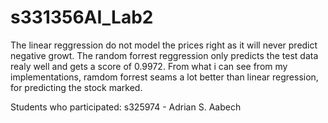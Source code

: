# s331356AI_Lab2
The linear reggression do not model the prices right as it will never predict negative growt.
The random forrest reggression only predicts the test data realy well and gets a score of 0.9972.
From what i can see from my implementations, ramdom forrest seams a lot better than linear regression, for predicting the stock marked.

Students who participated:
s325974 - Adrian S. Aabech
